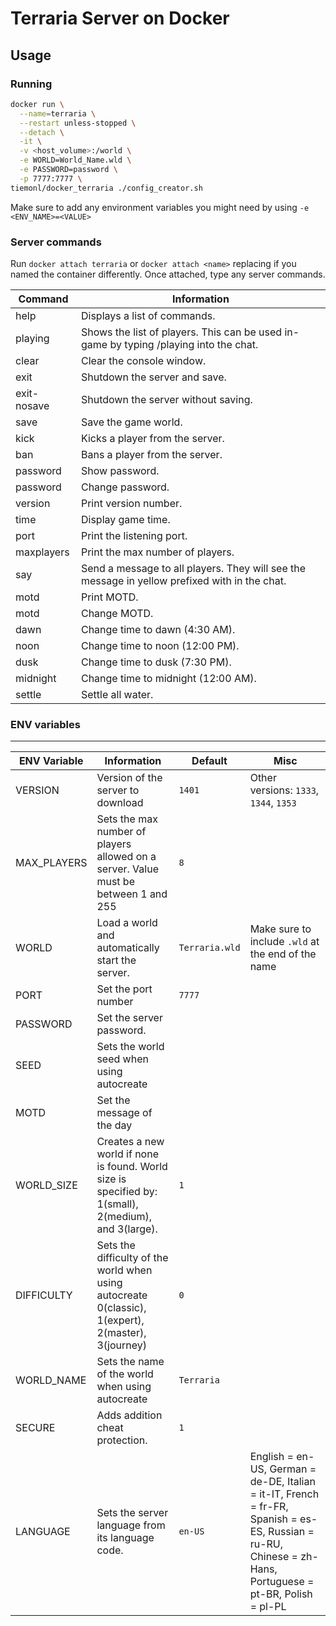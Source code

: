 # Terraria Server on Docker

## Usage

### Running

```bash
docker run \
  --name=terraria \
  --restart unless-stopped \
  --detach \
  -it \
  -v <host_volume>:/world \
  -e WORLD=World_Name.wld \
  -e PASSWORD=password \
  -p 7777:7777 \
tiemonl/docker_terraria ./config_creator.sh
```

Make sure to add any environment variables you might need by using `-e <ENV_NAME>=<VALUE>`

### Server commands

Run `docker attach terraria` or `docker attach <name>` replacing <name> if you named the container differently. Once attached, type any server commands.
  
| Command | Information |
| ------- | ----------- |
| help | Displays a list of commands. |
| playing | Shows the list of players. This can be used in-game by typing /playing into the chat. |
| clear | Clear the console window. |
| exit | Shutdown the server and save. |
| exit-nosave | Shutdown the server without saving. |
| save | Save the game world. |
| kick <player name> | Kicks a player from the server. |
| ban <player name> | Bans a player from the server. |
| password | Show password. |
| password <pass> | Change password. |
| version | Print version number. |
| time | Display game time. |
| port | Print the listening port. |
| maxplayers | Print the max number of players. |
| say <message> | Send a message to all players. They will see the message in yellow prefixed with <server></server> in the chat. |
| motd | Print MOTD. |
| motd <message> | Change MOTD. |
| dawn | Change time to dawn (4:30 AM). |
| noon | Change time to noon (12:00 PM). |
| dusk | Change time to dusk (7:30 PM). |
| midnight | Change time to midnight (12:00 AM). |
| settle | Settle all water. |

### ENV variables
------

| ENV Variable | Information | Default | Misc |
| ------------ | ----------- | ------- | ---- |
| VERSION | Version of the server to download | `1401` | Other versions: `1333`, `1344`, `1353` |
| MAX_PLAYERS | Sets the max number of players allowed on a server.  Value must be between 1 and 255 | `8` | |
| WORLD | Load a world and automatically start the server. | `Terraria.wld` | Make sure to include `.wld` at the end of the name |
| PORT | Set the port number | `7777` | |
| PASSWORD | Set the server password. |  | |
| SEED | Sets the world seed when using autocreate |  | |
| MOTD | Set the message of the day |  | |
| WORLD_SIZE | Creates a new world if none is found. World size is specified by: 1(small), 2(medium), and 3(large). | `1` | |
| DIFFICULTY | Sets the difficulty of the world when using autocreate 0(classic), 1(expert), 2(master), 3(journey) | `0` | |
| WORLD_NAME | Sets the name of the world when using autocreate | `Terraria` | |
| SECURE | Adds addition cheat protection. | `1` | |
| LANGUAGE | Sets the server language from its language code.  | `en-US` | English = en-US, German = de-DE, Italian = it-IT, French = fr-FR, Spanish = es-ES, Russian = ru-RU, Chinese = zh-Hans, Portuguese = pt-BR, Polish = pl-PL |
